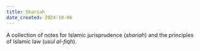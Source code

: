 ```yaml
---
title: Shariah
date_created: 2024-10-06
---
```

A collection of notes for Islamic jurisprudence (*shariah*) and the principles of Islamic law (*usul al-fiqh*).

